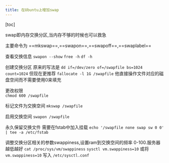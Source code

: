 ```yaml
---
title: 在Ubuntu上增加swap
---
```


[toc]

swap即内存交换分区,当内存不够的时候也可以救急

主要命令为 ==mkswap==,==swapon==,==swapoff==,==swaplabel==

查看交换信息 
`swapon --show` 
`free -h` 
`df -h` 

创建交换分区 
原来的写法是 `dd if=/dev/zero of=/swapfile bs=1024 count=1024` 
但现在更推荐  `fallocate -l 1G /swapfile` 他直接操作文件对应的磁盘空间而不需要使用0来填充

更改权限  
`chmod 600 /swapfile` 

标记文件为交换空间 
`mkswap /swapfile` 

启用交换空间 
`swapon /swapfile` 

永久保留交换文件 
需要在fstab中加入挂载 
`echo '/swapfile none swap sw 0 0' | tee -a /etc/fstab` 

调整交换分区相关的参数swappiness,设置ram到交换空间的频率 0-100.服务器越低越好
`cat /proc/sys/vm/swappiness`
`sysctl vm.swappiness=10` 或将 `vm.swappiness=10` 写入 `/etc/sysctl.conf`


